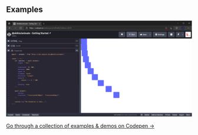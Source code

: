
## Examples

[![@okikio/animate - playground](/packages/animate/assets/Web%20Animation%20API%20Library%20Playground.png)](https://codepen.io/collection/rxOEBO)

[Go through a collection of examples & demos on Codepen   &#8594;](https://codepen.io/collection/rxOEBO)